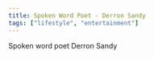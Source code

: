 ```yaml
---
title: Spoken Word Poet - Derron Sandy
tags: ["lifestyle", "entertainment"]
---
```


Spoken word poet Derron Sandy
